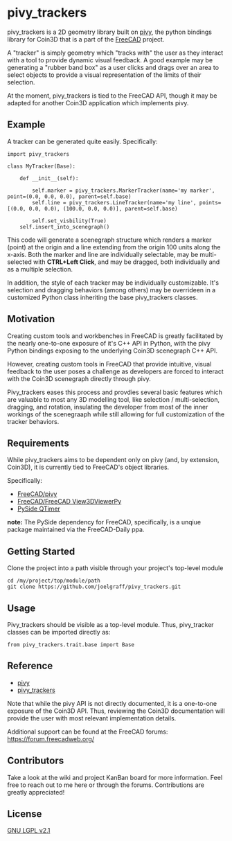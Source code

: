 # pivy_trackers

pivy_trackers is a 2D geometry library built on [pivy](https://github.com/FreeCAD/pivy), the python bindings library for Coin3D that is a part of the [FreeCAD](https://github.com/FreeCAD/FreeCAD) project.  

A "tracker" is simply geometry which "tracks with" the user as they interact with a tool to provide dynamic visual feedback.  A good example may be generating a "rubber band box" as a user clicks and drags over an area to select objects to provide a visual representation of the limits of their selection.

At the moment, pivy_trackers is tied to the FreeCAD API, though it may be adapted for another Coin3D application which implements pivy.

## Example

A tracker can be generated quite easily.  Specifically:

    import pivy_trackers

    class MyTracker(Base):
    
        def __init__(self):
	
            self.marker = pivy_trackers.MarkerTracker(name='my marker', point=(0.0, 0.0, 0.0), parent=self.base)
            self.line = pivy_trackers.LineTracker(name='my line', points=[(0.0, 0.0, 0.0), (100.0, 0.0, 0.0)], parent=self.base)
    
    	    self.set_visbility(True)
	    self.insert_into_scenegraph()
	    
This code will generate a scenegraph structure which renders a marker (point) at the origin and a line extending from the origin 100 units along the x-axis.  Both the marker and line are individually selectable, may be multi-selected with **CTRL+Left Click**, and may be dragged, both individually and as a multiple selection.

In addition, the style of each tracker may be individually customizable.  It's selection and dragging behaviors (among others) may be overrideen in a customized Python class inheriting the base pivy_trackers classes.

## Motivation

Creating custom tools and workbenches in FreeCAD is greatly facilitated by the nearly one-to-one exposure of it's C++ API in Python, with the pivy Python bindings exposing to the underlying Coin3D scenegraph C++ API.

However, creating custom tools in FreeCAD that provide intuitive, visual feedback to the user poses a challenge as developers are forced to interact with the Coin3D scenegraph directly through pivy.  

Pivy_trackers eases this process and provdies several basic features which are valuable to most any 3D modelling tool, like selection / multi-selection, dragging, and rotation, insulating the developer from most of the inner workings of the scenegraaph while still allowing for full customization of the tracker behaviors.

## Requirements

While pivy_trackers aims to be dependent only on pivy (and, by extension, Coin3D), it is currently tied to FreeCAD's object libraries.

Specifically:
+ [FreeCAD/pivy](https://github.com/FreeCAD/pivy)
+ [FreeCAD/FreeCAD View3DViewerPy](https://github.com/FreeCAD/FreeCAD/blob/1995f9d0bac63820c5c42ac0075c91a49cbad119/src/Gui/View3DViewerPy.h)
+ [PySide QTimer](https://pypi.org/project/PySide2/)

**note:** The PySide dependency for FreeCAD, specifically, is a unqiue package maintained via the FreeCAD-Daily ppa.

## Getting Started

Clone the project into a path visible through your project's top-level module

    cd /my/project/top/module/path
    git clone https://github.com/joelgraff/pivy_trackers.git

## Usage

Pivy_trackers should be visible as a top-level module.  Thus, pivy_tracker classes can be imported directly as:

    from pivy_trackers.trait.base import Base
    
## Reference

+ [pivy](https://grey.colorado.edu/coin3d/index.html)
+ [pivy_trackers](https://github.com/joelgraff/pivy_trackers/wiki)

Note that while the pivy API is not directly documented, it is a one-to-one exposure of the Coin3D API.  Thus, reviewing the Coin3D documentation will provide the user with most relevant implementation details.  

Additional support can be found at the FreeCAD forums: https://forum.freecadweb.org/


## Contributors

Take a look at the wiki and project KanBan board for more information.  Feel free to reach out to me here or through the forums.  Contributions are greatly appreciated!

## License

[GNU LGPL v2.1](https://github.com/joelgraff/pivy_trackers/blob/master/LICENSE)
